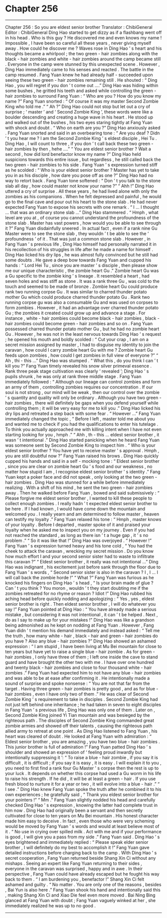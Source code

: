 
# Chapter 256


---

Chapter 256 : So you are eldest senior brother
Translator :
ChibiGeneral
Editor :
ChibiGeneral
Ding Hao started to get dizzy as if a flashbang went off in his head .
Who is this guy ? He discovered me and even knows my name ! Impossible , I have been so careful all these years , never giving myself away . How could he discover me ?
Waves rose in Ding Hao ’ s heart and his thoughts became a whirlpool ; the two green - hair zombies along with the black - hair zombies and white - hair zombies around the camp became still .
Everyone in the camp were stunned by this unexpected scene .
However , Ding Hao immediately came to his senses and reacted . The battle in the camp resumed .
Fang Yuan knew he had already half - succeeded upon seeing these two green - hair zombies remaining still . He shouted : “ Ding Hao , you will regret if you don ’ t come out ….”
Ding Hao was hiding within some bushes , he gritted his teeth and asked while controlling the green - hair zombies to surround Fang Yuan : “ Who are you ? How do you know my name ?”
Fang Yuan snorted : “ Of course it was my master Second Zombie King who told me .”
“ Ah ?” Ding Hao could not stop but let out a cry of surprise ; ‘ master ’ and ‘ Second Zombie King ’, these words were like a boulder descending and creating a huge wave in his heart .
He stood up and walked out of the bushes , his two eyes staring tightly at Fang Yuan with shock and doubt .
“ Who on earth are you ?” Ding Hao anxiously asked .
Fang Yuan snorted and said in an overbearing tone : “ Are you deaf ? Didn ’ t you hear me ? I am the Second Zombie King ’ s eldest disciple , Hei Tu . Ding Hao , I will count to three , if you don ’ t call back these two green - hair zombies by then , hehe ….”
“ You are eldest senior brother ? Wait a second , how did lord benefactor know my name ?” Ding Hao held suspicions towards this entire issue , but regardless , he still called back the two green - hair zombies to his side .
Fang Yuan ’ s expression turned stiff as he scolded : “ Who is your eldest senior brother ? Master has yet to take you in as his disciple , how dare you pose off as one ?”
Ding Hao had no way to retort back .
Fang Yuan tone softened : “ Don ’ t you talk to the stone slab all day , how could master not know your name ?”
“ Ahh !” Ding Hao uttered a cry of surprise .
All these years , he had lived alone with only the zombies as his companions . When he felt depressed and painful , he would go to the final cave and pour out his heart to the stone slab .
He had never expected Fang Yuan to expose his secrets with one remark .
“ I … I thought … that was an ordinary stone slab …” Ding Hao stammered .
“ Hmph , what level are you at , of course you cannot understand the profoundness of the stone slab . Master has vast powers , how would you be able to see through it ?” Fang Yuan disdainfully sneered .
In actual fact , even if a rank nine Gu Master were to see the stone slab , they wouldn ’ t be able to see the ‘ profoundness ’ of it . That was just a common stone slab . However , in Fang Yuan ’ s previous life , Ding Hao himself had personally narrated it in his recollection of his struggles in life after he made a name for himself .
Ding Hao licked his dry lips , he was almost fully convinced but he still had some doubts .
He gave a deep bow towards Fang Yuan and cupped his hands : “ Lord Hei Tu , since you are master ’ s disciple , then please show me our unique characteristic , the zombie heart Gu .”
Zombie heart Gu was a Gu specific to the zombie king ’ s lineage . It resembled a heart , had seven holes and was stiff as stone . It was a rank three Gu , was cold to the touch and seemed to be made of bronze .
Zombie heart Gu could produce rank two running corpse Gu . It was similar to charred thunder potato mother Gu which could produce charred thunder potato Gu .
Rank two running corpse gu was also a consumable Gu and was used on corpses to form zombies .
However , it had an advantage over charred thunder potato Gu ; the zombies it created could grow up and advance a stage . For instance , white - hair zombies could become black - hair zombies , black - hair zombies could become green - hair zombies and so on .
Fang Yuan possessed charred thunder potato mother Gu , but he had no zombie heart Gu .
However , he was not in the least nervous towards Ding Hao ’ s request ; he opened his mouth and boldly scolded : “ Cut your crap , I am on a secret mission assigned by master , I had to disguise my identity to join the caravan , how could I carry zombie heart Gu with me ? Zombie heart Gu feeds upon zombies , how could I get zombies in full view of everyone ?”
“ Ah , thi - this …” Ding Hao was stumped .
“ What this , do you think I can ’ t kill you ?” Fang Yuan timely revealed his snow silver primeval essence .
Rank three peak stage cultivation was clearly ‘ revealed ’; Ding Hao ’ s pupils shrunk , he was only at rank three middle stage .
Fang Yuan immediately followed : “ Although our lineage can control zombies and form an army of them , controlling zombies requires our concentration . If our soul is not strong , our mind will be weak , then our control over the zombie ’ s quantity and quality will only be ordinary . Although you have two green - hair zombies , there will definitely be gaps when you defend yourself while controlling them ; it will be very easy for me to kill you .”
Ding Hao licked his dry lips and retreated a step back with some fear .
“ However …” Fang Yuan immediately changed the topic , “ Before I left , master told me about you and wanted me to check if you had the qualifications to enter his tutelage . To think you actually approached me with killing intent when I have not even starting looking for you , hmph .”
“ Ahh , th - this … eldest senior brother , it wasn ’ t intentional .” Ding Hao started panicking when he heard Fang Yuan was someone sent by Second Zombie King to inspect him .
“ Who is your eldest senior brother ? You have yet to receive master ’ s approval . Hmph , you are still doubtful now ?” Fang Yuan raised his brows .
Ding Hao quickly cupped his hands and said in a self - mocking tone : “ Eldest senior brother , since you are clear on zombie heart Gu ’ s food and our weakness , no matter how stupid I am , I recognise eldest senior brother ’ s identity .”
Fang Yuan kept a poker face and did not speak , only looking at the two green - hair zombies .
Ding Hao was stunned for a while before immediately realizing . With a shift of his mind , he sent the two green - hair zombies away .
Then he walked before Fang Yuan , bowed and said submissively : “ Please forgive me eldest senior brother , I wanted to kill these people to collect enough zombies . I really hadn ’ t expected eldest senior brother to be here . If I had known , I would have come down the mountain and welcomed you . I really yearn and am determined to follow master , heaven can testify my loyalty .”
Fang Yuan relaxed his tone : “ Hmph , master knows of your loyalty . Before I departed , master spoke of it and praised your loyalty when he asked me to inspect you on my journey . Even if you had not reached the standard , as long as there isn ’ t a huge gap , it ’ s no problem .”
“ So it was like that !” Ding Hao was overjoyed .
“ However !” Fang Yuan ’ s expression turned heavy and his tone cold , “ You had the cheek to attack the caravan , wrecking my secret mission . Do you know how much effort I and your second senior sister had to waste to infiltrate this caravan ?”
“ Eldest senior brother , it really was not intentional …” Ding Hao was indignant , his excitement just before sank through the floor due to Fang Yuan ’ s words , “ Second senior sister is also in the caravan ? I , I … I will call back the zombie horde !”
“ What ?” Fang Yuan was furious as he knocked his fingers on Ding Hao ’ s head , “ Is your brain made of glue ? Can ’ t you think ? You moron , wouldn ’ t they start doubting me if the zombies retreated for no rhyme or reason ? Idiot !”
Ding Hao rubbed his aching head before quickly nodding and apologizing : “ Yes , yes , eldest senior brother is right . Then eldest senior brother , I will do whatever you say !”
Fang Yuan pointed at Ding Hao : “ You have already made a serious mistake , but considering it was not intentional , it can ’ t be helped . Next , do as I say to make up for your mistakes !”
Ding Hao was like a grandson being admonished as he kept on nodding at Fang Yuan .
However , Fang Yuan didn ’ t mention his demand immediately and instead asked : “ Tell me the truth , how many white - hair , black - hair and green - hair zombies do you have ? Also any blue - hair zombies ?”
Ding Hao showed an ashamed expression : “ I am stupid , I have been living at Mu Bei mountain for close to ten years but have yet to raise a single blue - hair zombie . As for green - hair zombies , I only have three of them ; I left one inside the cave to stand guard and have brought the other two with me . I have over one hundred and twenty black - hair zombies and close to four thousand white - hair zombies .”
Fang Yuan had expected him to not have any blue - hair zombies and was able to be at ease after confirming it .
He intentionally made a sound of surprise and spoke nonsense : “ You are not that far from the target . Having three green - hair zombies is pretty good , and as for blue - hair zombies , even I have only two of them .”
He was clear of Second Zombie King ’ s requirement to take in disciples .
Second Zombie King had not just left behind one inheritance ; he had taken in seven to eight disciples in Fang Yuan ’ s previous life , Ding Hao was only one of them .
Later on , Second Zombie King joined Yi Tian mountain and was besieged by the righteous path . The disciples of Second Zombie King commanded great zombie armies and showed off their talents , causing the righteous path allied army to retreat at one point .
As Ding Hao listened to Fang Yuan , his heart was cleared of doubt . He looked at Fang Yuan with admiration : “ Eldest senior brother , you are amazing , you have two blue - hair zombies . This junior brother is full of admiration !”
Fang Yuan patted Ding Hao ’ s shoulder and showed an expression of ‘ feeling proud inwardly but intentionally suppressing it ’: “ To raise a blue - hair zombie ,
if you say it is difficult , it is difficult ; if you say it is easy , it is easy
. I will explain it to you , you need to first find a rank four Gu Master ’ s corpse then the rest is up to your luck . It depends on whether this corpse had used a Gu worm in his life to raise his strength . If he did , it will be at least a green - hair . If you use fresh blood to nurture it for a year or two , it will evolve into a blue - hair .”
“ I see .” Ding Hao knew Fang Yuan spoke the truth after he combined it to his own experiences ; he gratefully said , “ Thank you eldest senior brother for your pointers !”
“ Mm .” Fang Yuan slightly nodded his head and carefully checked Ding Hao ’ s expression , knowing the latter had complete trust in him now .
Ding Hao had originally been a servant and then secretly cultivated for close to ten years on Mu Bei mountain . His honest character made him easy to deceive .
In fact , even those who were very scheming would be moved by Fang Yuan ’ s words and would at least believe most of it .
“ No use in crying over spilled milk . Act with me and if your performance is good , I will give you a pass from my side .” Fang Yuan said .
Ding Hao ’ s eyes brightened and immediately replied : “ Please speak elder senior brother , I will definitely do my best to accomplish it !”
Fang Yuan gave detailed instructions before charging back to the camp .
With Ding Hao ’ s secret cooperation , Fang Yuan returned beside Shang Xin Ci without any mishaps .
Seeing an expert like Fang Yuan returning to their sides , everyone in the caravan was surprised , happy and in awe .
In their perspective , Fang Yuan could have already escaped but he fought his way back to them .
“ I am burdening you , benefactor !” Shang Xin Ci felt ashamed and guilty .
“ No matter . You are only one of the reasons , besides , Bai Yun is also here .” Fang Yuan shook his hand and intentionally said this , making Shang Xin Ci and Xiao Die feel even more moved .
Bai Ning Bing glanced at Fang Yuan with doubt ; Fang Yuan vaguely winked at her , she immediately realized he was up to no good .

---

